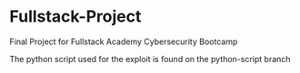 # Fullstack-Project
Final Project for Fullstack Academy Cybersecurity Bootcamp

The python script used for the exploit is found on the python-script branch 
